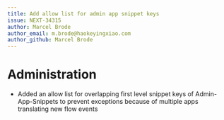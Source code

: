 ```yaml
---
title: Add allow list for admin app snippet keys
issue: NEXT-34315
author: Marcel Brode
author_email: m.brode@haokeyingxiao.com
author_github: Marcel Brode
---
```

# Administration
* Added an allow list for overlapping first level snippet keys of Admin-App-Snippets to prevent exceptions because of multiple apps translating new flow events
